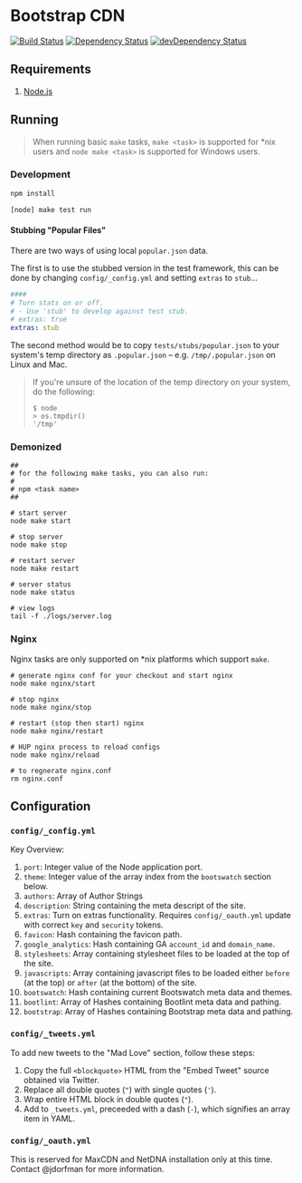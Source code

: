 # Bootstrap CDN
[![Build Status](https://travis-ci.org/MaxCDN/bootstrap-cdn.png?branch=master)](https://travis-ci.org/MaxCDN/bootstrap-cdn)
[![Dependency Status](https://david-dm.org/MaxCDN/bootstrap-cdn.svg)](https://david-dm.org/MaxCDN/bootstrap-cdn)
[![devDependency Status](https://david-dm.org/MaxCDN/bootstrap-cdn/dev-status.svg)](https://david-dm.org/MaxCDN/bootstrap-cdn#info=devDependencies)

## Requirements

1. [Node.js](http://nodejs.org/)

## Running

> When running basic `make` tasks, `make <task>` is supported for \*nix users and `node make <task>` is supported for Windows users.

### Development

```sh
npm install
```

```sh
[node] make test run
```

#### Stubbing "Popular Files"

There are two ways of using local `popular.json` data.

The first is to use the stubbed version in the test framework, this can be done by changing `config/_config.yml` and setting `extras` to `stub`...

```yaml
####
# Turn stats on or off.
# - Use 'stub' to develop against test stub.
# extras: true
extras: stub
```

The second method would be to copy `tests/stubs/popular.json` to your system's temp directory as `.popular.json` &ndash; e.g. `/tmp/.popular.json` on Linux and Mac.

> If you're unsure of the location of the temp directory on your system, do the following:
>
> ```
> $ node
> > os.tmpdir()
> '/tmp'
> ```

### Demonized

```
##
# for the following make tasks, you can also run:
#
# npm <task name>
##

# start server
node make start

# stop server
node make stop

# restart server
node make restart

# server status
node make status

# view logs
tail -f ./logs/server.log
```

### Nginx

Nginx tasks are only supported on \*nix platforms which support `make`.

```
# generate nginx conf for your checkout and start nginx
node make nginx/start

# stop nginx
node make nginx/stop

# restart (stop then start) nginx
node make nginx/restart

# HUP nginx process to reload configs
node make nginx/reload

# to regnerate nginx.conf
rm nginx.conf
```

## Configuration

### `config/_config.yml`

Key Overview:

1. `port`: Integer value of the Node application port.
2. `theme`: Integer value of the array index from the `bootswatch` section below.
3. `authors`: Array of Author Strings
4. `description`: String containing the meta descript of the site.
5. `extras`: Turn on extras functionality. Requires `config/_oauth.yml` update with correct `key` and `security` tokens.
5. `favicon`: Hash containing the favicon path.
6. `google_analytics`: Hash containing GA `account_id` and `domain_name`.
7. `stylesheets`: Array containing stylesheet files to be loaded at the top of the site.
8. `javascripts`: Array containing javascript files to be loaded either `before` (at the top) or `after` (at the bottom) of the site.
9. `bootswatch`: Hash containing current Bootswatch meta data and themes.
10. `bootlint`: Array of Hashes containing Bootlint meta data and pathing.
11. `bootstrap`: Array of Hashes containing Bootstrap meta data and pathing.

### `config/_tweets.yml`

To add new tweets to the "Mad Love" section, follow these steps:

1. Copy the full `<blockquote>` HTML from the "Embed Tweet" source obtained via Twitter.
2. Replace all double quotes (`"`) with single quotes (`'`).
3. Wrap entire HTML block in double quotes (`"`).
4. Add to `_tweets.yml`, preceeded with a dash (`-`), which signifies an array item in YAML.

### `config/_oauth.yml`

This is reserved for MaxCDN and NetDNA installation only at this time. Contact @jdorfman for more information.
